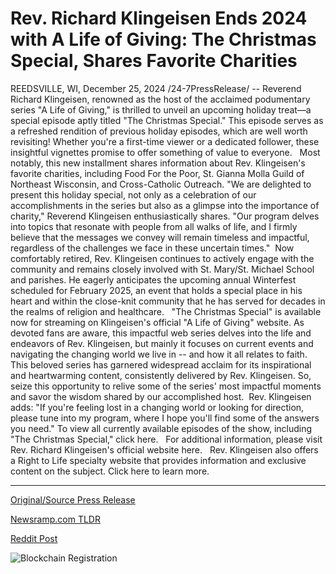 # Rev. Richard Klingeisen Ends 2024 with A Life of Giving: The Christmas Special, Shares Favorite Charities

REEDSVILLE, WI, December 25, 2024 /24-7PressRelease/ -- Reverend Richard Klingeisen, renowned as the host of the acclaimed podumentary series "A Life of Giving," is thrilled to unveil an upcoming holiday treat—a special episode aptly titled "The Christmas Special." This episode serves as a refreshed rendition of previous holiday episodes, which are well worth revisiting! Whether you're a first-time viewer or a dedicated follower, these insightful vignettes promise to offer something of value to everyone.   Most notably, this new installment shares information about Rev. Klingeisen's favorite charities, including Food For the Poor, St. Gianna Molla Guild of Northeast Wisconsin, and Cross-Catholic Outreach.   "We are delighted to present this holiday special, not only as a celebration of our accomplishments in the series but also as a glimpse into the importance of charity," Reverend Klingeisen enthusiastically shares. "Our program delves into topics that resonate with people from all walks of life, and I firmly believe that the messages we convey will remain timeless and impactful, regardless of the challenges we face in these uncertain times."   Now comfortably retired, Rev. Klingeisen continues to actively engage with the community and remains closely involved with St. Mary/St. Michael School and parishes. He eagerly anticipates the upcoming annual Winterfest scheduled for February 2025, an event that holds a special place in his heart and within the close-knit community that he has served for decades in the realms of religion and healthcare.   "The Christmas Special" is available now for streaming on Klingeisen's official "A Life of Giving" website. As devoted fans are aware, this impactful web series delves into the life and endeavors of Rev. Klingeisen, but mainly it focuses on current events and navigating the changing world we live in -- and how it all relates to faith.   This beloved series has garnered widespread acclaim for its inspirational and heartwarming content, consistently delivered by Rev. Klingeisen. So, seize this opportunity to relive some of the series' most impactful moments and savor the wisdom shared by our accomplished host.   Rev. Klingeisen adds: "If you're feeling lost in a changing world or looking for direction, please tune into my program, where I hope you'll find some of the answers you need."  To view all currently available episodes of the show, including "The Christmas Special," click here.    For additional information, please visit Rev. Richard Klingeisen's official website here.    Rev. Klingeisen also offers a Right to Life specialty website that provides information and exclusive content on the subject. Click here to learn more. 

---

[Original/Source Press Release](https://www.24-7pressrelease.com/press-release/517411/rev-richard-klingeisen-ends-2024-with-a-life-of-giving-the-christmas-special-shares-favorite-charities)
                    

[Newsramp.com TLDR](https://newsramp.com/curated-news/renowned-podumentary-host-reveals-the-christmas-special/e7d884e930d24e936a09284a4eb9d417) 

 



[Reddit Post](https://www.reddit.com/r/newsramp/comments/1hlwoxh/renowned_podumentary_host_reveals_the_christmas/) 



![Blockchain Registration](https://cdn.newsramp.app/24-7PressRelease/qrcode/2412/25/lossz6y6.webp)